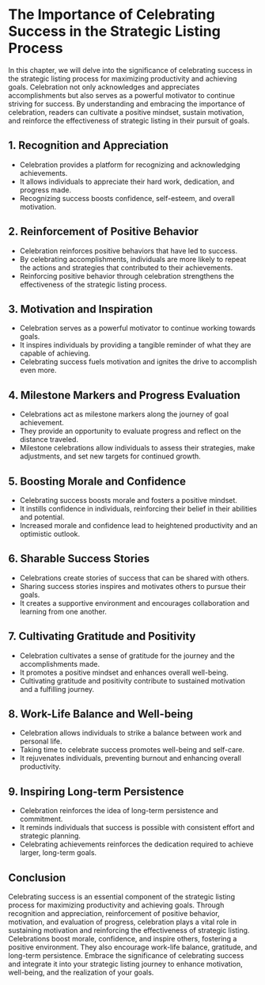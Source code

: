 The Importance of Celebrating Success in the Strategic Listing Process
==================================================================================

In this chapter, we will delve into the significance of celebrating success in the strategic listing process for maximizing productivity and achieving goals. Celebration not only acknowledges and appreciates accomplishments but also serves as a powerful motivator to continue striving for success. By understanding and embracing the importance of celebration, readers can cultivate a positive mindset, sustain motivation, and reinforce the effectiveness of strategic listing in their pursuit of goals.

**1. Recognition and Appreciation**
-----------------------------------

* Celebration provides a platform for recognizing and acknowledging achievements.
* It allows individuals to appreciate their hard work, dedication, and progress made.
* Recognizing success boosts confidence, self-esteem, and overall motivation.

**2. Reinforcement of Positive Behavior**
-----------------------------------------

* Celebration reinforces positive behaviors that have led to success.
* By celebrating accomplishments, individuals are more likely to repeat the actions and strategies that contributed to their achievements.
* Reinforcing positive behavior through celebration strengthens the effectiveness of the strategic listing process.

**3. Motivation and Inspiration**
---------------------------------

* Celebration serves as a powerful motivator to continue working towards goals.
* It inspires individuals by providing a tangible reminder of what they are capable of achieving.
* Celebrating success fuels motivation and ignites the drive to accomplish even more.

**4. Milestone Markers and Progress Evaluation**
------------------------------------------------

* Celebrations act as milestone markers along the journey of goal achievement.
* They provide an opportunity to evaluate progress and reflect on the distance traveled.
* Milestone celebrations allow individuals to assess their strategies, make adjustments, and set new targets for continued growth.

**5. Boosting Morale and Confidence**
-------------------------------------

* Celebrating success boosts morale and fosters a positive mindset.
* It instills confidence in individuals, reinforcing their belief in their abilities and potential.
* Increased morale and confidence lead to heightened productivity and an optimistic outlook.

**6. Sharable Success Stories**
-------------------------------

* Celebrations create stories of success that can be shared with others.
* Sharing success stories inspires and motivates others to pursue their goals.
* It creates a supportive environment and encourages collaboration and learning from one another.

**7. Cultivating Gratitude and Positivity**
-------------------------------------------

* Celebration cultivates a sense of gratitude for the journey and the accomplishments made.
* It promotes a positive mindset and enhances overall well-being.
* Cultivating gratitude and positivity contribute to sustained motivation and a fulfilling journey.

**8. Work-Life Balance and Well-being**
---------------------------------------

* Celebration allows individuals to strike a balance between work and personal life.
* Taking time to celebrate success promotes well-being and self-care.
* It rejuvenates individuals, preventing burnout and enhancing overall productivity.

**9. Inspiring Long-term Persistence**
--------------------------------------

* Celebration reinforces the idea of long-term persistence and commitment.
* It reminds individuals that success is possible with consistent effort and strategic planning.
* Celebrating achievements reinforces the dedication required to achieve larger, long-term goals.

**Conclusion**
--------------

Celebrating success is an essential component of the strategic listing process for maximizing productivity and achieving goals. Through recognition and appreciation, reinforcement of positive behavior, motivation, and evaluation of progress, celebration plays a vital role in sustaining motivation and reinforcing the effectiveness of strategic listing. Celebrations boost morale, confidence, and inspire others, fostering a positive environment. They also encourage work-life balance, gratitude, and long-term persistence. Embrace the significance of celebrating success and integrate it into your strategic listing journey to enhance motivation, well-being, and the realization of your goals.
